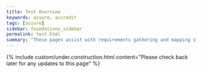 ```yaml
---
title: Test Overview
keywords: assure, accredit
tags: [assure]
sidebar: foundations_sidebar
permalink: test.html
summary: "These pages assist with requirements gathering and mapping stages of a FHIR API development process."
---
```

{% include custom/under.construction.html content="Please check back later for any updates to this page" %}

